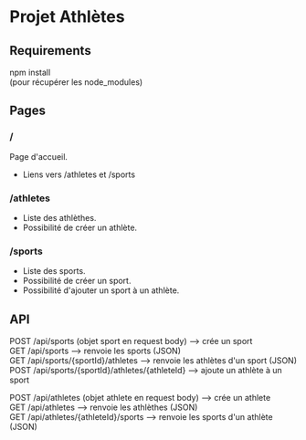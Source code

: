# Projet Athlètes
## Requirements
npm install  
(pour récupérer les node_modules)
## Pages
### /
Page d'accueil.
- Liens vers /athletes et /sports
### /athletes
- Liste des athlèthes.
- Possibilité de créer un athlète.
### /sports
- Liste des sports.
- Possibilité de créer un sport.
- Possibilité d'ajouter un sport à un athlète.
## API
POST /api/sports (objet sport en request body) --> crée un sport  
GET /api/sports --> renvoie les sports (JSON)  
GET /api/sports/{sportId}/athletes --> renvoie les athlètes d'un sport (JSON)  
POST /api/sports/{sportId}/athletes/{athleteId} --> ajoute un athlète à un sport  

POST /api/athletes (objet athlete en request body) --> crée un athlete  
GET /api/athletes --> renvoie les athlèthes (JSON)  
GET /api/athletes/{athleteId}/sports --> renvoie les sports d'un athlète (JSON)  
